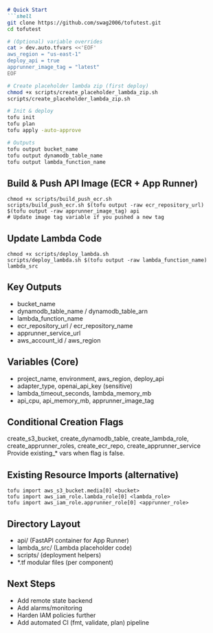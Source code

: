 ```markdown
# Quick Start
```shell
git clone https://github.com/swag2006/tofutest.git
cd tofutest

# (Optional) variable overrides
cat > dev.auto.tfvars <<'EOF'
aws_region = "us-east-1"
deploy_api = true
apprunner_image_tag = "latest"
EOF

# Create placeholder lambda zip (first deploy)
chmod +x scripts/create_placeholder_lambda_zip.sh
scripts/create_placeholder_lambda_zip.sh

# Init & deploy
tofu init
tofu plan
tofu apply -auto-approve

# Outputs
tofu output bucket_name
tofu output dynamodb_table_name
tofu output lambda_function_name
```

## Build & Push API Image (ECR + App Runner)
```shell
chmod +x scripts/build_push_ecr.sh
scripts/build_push_ecr.sh $(tofu output -raw ecr_repository_url) $(tofu output -raw apprunner_image_tag) api
# Update image tag variable if you pushed a new tag
```

## Update Lambda Code
```shell
chmod +x scripts/deploy_lambda.sh
scripts/deploy_lambda.sh $(tofu output -raw lambda_function_name) lambda_src
```

## Key Outputs
- bucket_name
- dynamodb_table_name / dynamodb_table_arn
- lambda_function_name
- ecr_repository_url / ecr_repository_name
- apprunner_service_url
- aws_account_id / aws_region

## Variables (Core)
- project_name, environment, aws_region, deploy_api
- adapter_type, openai_api_key (sensitive)
- lambda_timeout_seconds, lambda_memory_mb
- api_cpu, api_memory_mb, apprunner_image_tag

## Conditional Creation Flags
create_s3_bucket, create_dynamodb_table, create_lambda_role, create_apprunner_roles, create_ecr_repo, create_apprunner_service
Provide existing_* vars when flag is false.

## Existing Resource Imports (alternative)
```shell
tofu import aws_s3_bucket.media[0] <bucket>
tofu import aws_iam_role.lambda_role[0] <lambda_role>
tofu import aws_iam_role.apprunner_role[0] <apprunner_role>
```

## Directory Layout
- api/ (FastAPI container for App Runner)
- lambda_src/ (Lambda placeholder code)
- scripts/ (deployment helpers)
- *.tf modular files (per component)

## Next Steps
- Add remote state backend
- Add alarms/monitoring
- Harden IAM policies further
- Add automated CI (fmt, validate, plan) pipeline
